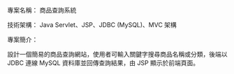 專案名稱： 商品查詢系統

技術架構： Java Servlet、JSP、JDBC (MySQL)、MVC 架構

專案簡介：

設計一個簡易的商品查詢網站，使用者可輸入關鍵字搜尋商品名稱或分類，後端以 JDBC 連線 MySQL 資料庫並回傳查詢結果，由 JSP 顯示於前端頁面。